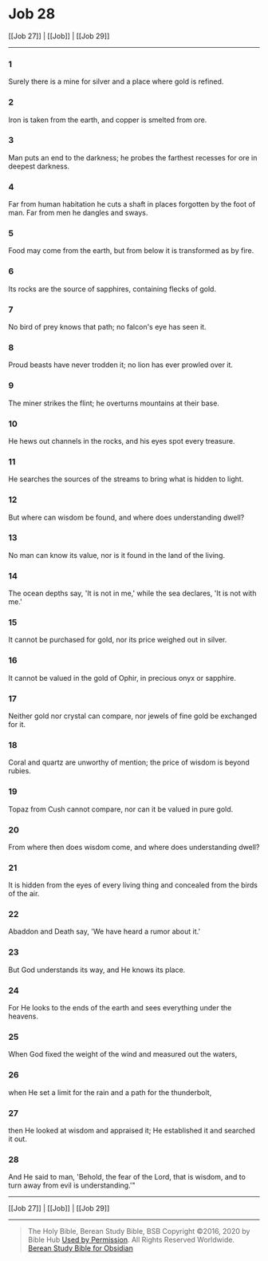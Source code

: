 # Job 28

[[Job 27]] | [[Job]] | [[Job 29]]

---

### 1
Surely there is a mine for silver and a place where gold is refined.

### 2
Iron is taken from the earth, and copper is smelted from ore.

### 3
Man puts an end to the darkness; he probes the farthest recesses for ore in deepest darkness.

### 4
Far from human habitation he cuts a shaft in places forgotten by the foot of man. Far from men he dangles and sways.

### 5
Food may come from the earth, but from below it is transformed as by fire.

### 6
Its rocks are the source of sapphires, containing flecks of gold.

### 7
No bird of prey knows that path; no falcon's eye has seen it.

### 8
Proud beasts have never trodden it; no lion has ever prowled over it.

### 9
The miner strikes the flint; he overturns mountains at their base.

### 10
He hews out channels in the rocks, and his eyes spot every treasure.

### 11
He searches the sources of the streams to bring what is hidden to light.

### 12
But where can wisdom be found, and where does understanding dwell?

### 13
No man can know its value, nor is it found in the land of the living.

### 14
The ocean depths say, 'It is not in me,' while the sea declares, 'It is not with me.'

### 15
It cannot be purchased for gold, nor its price weighed out in silver.

### 16
It cannot be valued in the gold of Ophir, in precious onyx or sapphire.

### 17
Neither gold nor crystal can compare, nor jewels of fine gold be exchanged for it.

### 18
Coral and quartz are unworthy of mention; the price of wisdom is beyond rubies.

### 19
Topaz from Cush cannot compare, nor can it be valued in pure gold.

### 20
From where then does wisdom come, and where does understanding dwell?

### 21
It is hidden from the eyes of every living thing and concealed from the birds of the air.

### 22
Abaddon and Death say, 'We have heard a rumor about it.'

### 23
But God understands its way, and He knows its place.

### 24
For He looks to the ends of the earth and sees everything under the heavens.

### 25
When God fixed the weight of the wind and measured out the waters,

### 26
when He set a limit for the rain and a path for the thunderbolt,

### 27
then He looked at wisdom and appraised it; He established it and searched it out.

### 28
And He said to man, 'Behold, the fear of the Lord, that is wisdom, and to turn away from evil is understanding.'"

---

[[Job 27]] | [[Job]] | [[Job 29]]

---

> The Holy Bible, Berean Study Bible, BSB
> Copyright &copy;2016, 2020 by Bible Hub
> [Used by Permission](https://berean.bible/terms.htm). All Rights Reserved Worldwide.
> [Berean Study Bible for Obsidian](https://github.com/gapmiss/berean-study-bible-for-obsidian)

